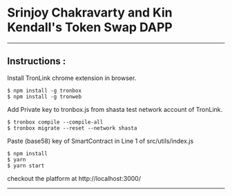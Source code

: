 # Srinjoy Chakravarty and Kin Kendall's Token Swap DAPP

------------------------

## Instructions :

Install TronLink chrome extension in browser.

```
$ npm install -g tronbox
$ npm install -g tronweb
```

Add Private key to tronbox.js from shasta test network account of TronLink.

```
$ tronbox compile --compile-all
$ tronbox migrate --reset --network shasta
```

Paste (base58) key of SmartContract in Line 1 of src/utils/index.js

```
$ npm install
$ yarn
$ yarn start
```

checkout the platform at http://localhost:3000/

------------------------
